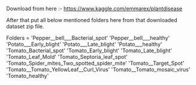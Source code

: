 Download from here :- https://www.kaggle.com/emmarex/plantdisease

After that put all below mentioned folders here from that downloaded dataset zip file.

Folders = 'Pepper__bell___Bacterial_spot' 'Pepper__bell___healthy'
 'Potato___Early_blight' 'Potato___Late_blight' 'Potato___healthy'
 'Tomato_Bacterial_spot' 'Tomato_Early_blight' 'Tomato_Late_blight'
 'Tomato_Leaf_Mold' 'Tomato_Septoria_leaf_spot'
 'Tomato_Spider_mites_Two_spotted_spider_mite' 'Tomato__Target_Spot'
 'Tomato__Tomato_YellowLeaf__Curl_Virus' 'Tomato__Tomato_mosaic_virus'
 'Tomato_healthy'
